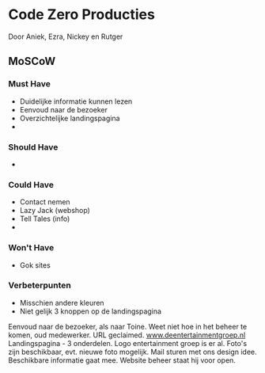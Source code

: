 # Code Zero Producties

Door Aniek, Ezra, Nickey en Rutger

## MoSCoW

### Must Have
- Duidelijke informatie kunnen lezen
- Eenvoud naar de bezoeker
- Overzichtelijke landingspagina
- 
### Should Have
- 
### Could Have
- Contact nemen
- Lazy Jack (webshop)
- Tell Tales (info)
- 
### Won't Have
- Gok sites

### Verbeterpunten
- Misschien andere kleuren
- Niet gelijk 3 knoppen op de landingspagina


Eenvoud naar de bezoeker, als naar Toine.
Weet niet hoe in het beheer te komen, oud medewerker. URL geclaimed.
www.deentertainmentgroep.nl
Landingspagina - 3 onderdelen.
Logo entertainment groep is er al. Foto's zijn beschikbaar, evt. nieuwe foto mogelijk.
Mail sturen met ons design idee.
Beschikbare informatie gaat mee.
Website beheer staat hij voor open.